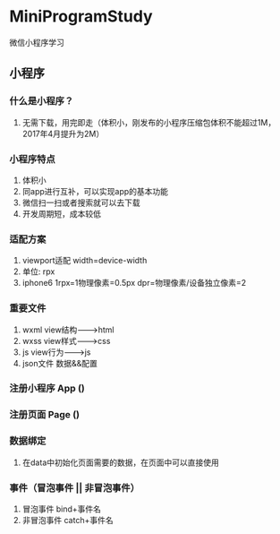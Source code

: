 # MiniProgramStudy
微信小程序学习

## 小程序
### 什么是小程序？
  1. 无需下载，用完即走（体积小，刚发布的小程序压缩包体积不能超过1M，2017年4月提升为2M）
### 小程序特点
  1. 体积小
  2. 同app进行互补，可以实现app的基本功能
  3. 微信扫一扫或者搜索就可以去下载
  4. 开发周期短，成本较低
### 适配方案
  1. viewport适配 width=device-width
  2. 单位: rpx
  3. iphone6 1rpx=1物理像素=0.5px dpr=物理像素/设备独立像素=2
### 重要文件
  1. wxml view结构--->html
  2. wxss view样式--->css
  3. js view行为--->js
  4. json文件 数据&&配置
### 注册小程序 App ()
### 注册页面 Page ()
### 数据绑定
  1. 在data中初始化页面需要的数据，在页面中可以直接使用
### 事件（冒泡事件 || 非冒泡事件）
  1. 冒泡事件 bind+事件名
  2. 非冒泡事件 catch+事件名

